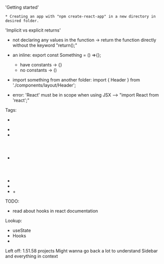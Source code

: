 'Getting started'

	* Creating an app with "npm create-react-app" in a new directory in desired folder.


'Implicit vs explicit returns'
* not declaring any values in the function -> return the function directly without the keyword "return();"

* an inline: export const Something = () =>{};
	* have constants -> {}
	* no constants -> ()

* import something from another folder: import { Header } from './components/layout/Header';

* error: 'React' must be in scope when using JSX --> "import React from 'react';"

Tags:
* <div></div>
* <li></li>
* <header></header>
* <ul></ul>
* <nav></nav>
* <section>+</section>

TODO:
* read about hooks in react documentation

Lookup:
* useState
* Hooks
* 


Left off: 1.51.58 projects
Might wanna go back a lot to understand Sidebar and everything in context

